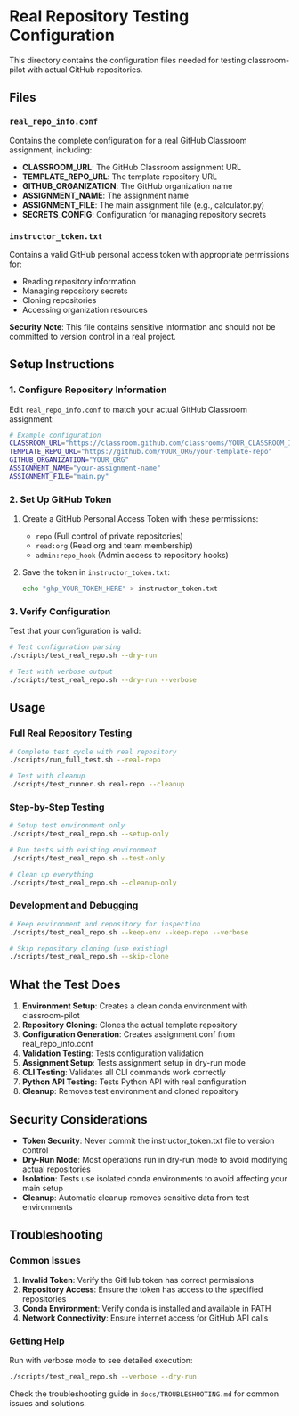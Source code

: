 # Real Repository Testing Configuration

This directory contains the configuration files needed for testing classroom-pilot with actual GitHub repositories.

## Files

### `real_repo_info.conf`

Contains the complete configuration for a real GitHub Classroom assignment, including:

- **CLASSROOM_URL**: The GitHub Classroom assignment URL
- **TEMPLATE_REPO_URL**: The template repository URL
- **GITHUB_ORGANIZATION**: The GitHub organization name
- **ASSIGNMENT_NAME**: The assignment name
- **ASSIGNMENT_FILE**: The main assignment file (e.g., calculator.py)
- **SECRETS_CONFIG**: Configuration for managing repository secrets

### `instructor_token.txt`

Contains a valid GitHub personal access token with appropriate permissions for:

- Reading repository information
- Managing repository secrets
- Cloning repositories
- Accessing organization resources

**Security Note**: This file contains sensitive information and should not be committed to version control in a real project.

## Setup Instructions

### 1. Configure Repository Information

Edit `real_repo_info.conf` to match your actual GitHub Classroom assignment:

```bash
# Example configuration
CLASSROOM_URL="https://classroom.github.com/classrooms/YOUR_CLASSROOM_ID/assignments/YOUR_ASSIGNMENT"
TEMPLATE_REPO_URL="https://github.com/YOUR_ORG/your-template-repo"
GITHUB_ORGANIZATION="YOUR_ORG"
ASSIGNMENT_NAME="your-assignment-name"
ASSIGNMENT_FILE="main.py"
```

### 2. Set Up GitHub Token

1. Create a GitHub Personal Access Token with these permissions:
   - `repo` (Full control of private repositories)
   - `read:org` (Read org and team membership)
   - `admin:repo_hook` (Admin access to repository hooks)

2. Save the token in `instructor_token.txt`:
   ```bash
   echo "ghp_YOUR_TOKEN_HERE" > instructor_token.txt
   ```

### 3. Verify Configuration

Test that your configuration is valid:

```bash
# Test configuration parsing
./scripts/test_real_repo.sh --dry-run

# Test with verbose output
./scripts/test_real_repo.sh --dry-run --verbose
```

## Usage

### Full Real Repository Testing

```bash
# Complete test cycle with real repository
./scripts/run_full_test.sh --real-repo

# Test with cleanup
./scripts/test_runner.sh real-repo --cleanup
```

### Step-by-Step Testing

```bash
# Setup test environment only
./scripts/test_real_repo.sh --setup-only

# Run tests with existing environment
./scripts/test_real_repo.sh --test-only

# Clean up everything
./scripts/test_real_repo.sh --cleanup-only
```

### Development and Debugging

```bash
# Keep environment and repository for inspection
./scripts/test_real_repo.sh --keep-env --keep-repo --verbose

# Skip repository cloning (use existing)
./scripts/test_real_repo.sh --skip-clone
```

## What the Test Does

1. **Environment Setup**: Creates a clean conda environment with classroom-pilot
2. **Repository Cloning**: Clones the actual template repository
3. **Configuration Generation**: Creates assignment.conf from real_repo_info.conf
4. **Validation Testing**: Tests configuration validation
5. **Assignment Setup**: Tests assignment setup in dry-run mode
6. **CLI Testing**: Validates all CLI commands work correctly
7. **Python API Testing**: Tests Python API with real configuration
8. **Cleanup**: Removes test environment and cloned repository

## Security Considerations

- **Token Security**: Never commit the instructor_token.txt file to version control
- **Dry-Run Mode**: Most operations run in dry-run mode to avoid modifying actual repositories
- **Isolation**: Tests use isolated conda environments to avoid affecting your main setup
- **Cleanup**: Automatic cleanup removes sensitive data from test environments

## Troubleshooting

### Common Issues

1. **Invalid Token**: Verify the GitHub token has correct permissions
2. **Repository Access**: Ensure the token has access to the specified repositories
3. **Conda Environment**: Verify conda is installed and available in PATH
4. **Network Connectivity**: Ensure internet access for GitHub API calls

### Getting Help

Run with verbose mode to see detailed execution:

```bash
./scripts/test_real_repo.sh --verbose --dry-run
```

Check the troubleshooting guide in `docs/TROUBLESHOOTING.md` for common issues and solutions.